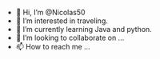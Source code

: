 - 👋 Hi, I’m @Nicolas50
- 👀 I’m interested in traveling.
- 🌱 I’m currently learning Java and python.
- 💞️ I’m looking to collaborate on ...
- 📫 How to reach me ...

<!---
Nicolas50/Nicolas50 is a ✨ special ✨ repository because its `README.md` (this file) appears on your GitHub profile.
You can click the Preview link to take a look at your changes.
--->
